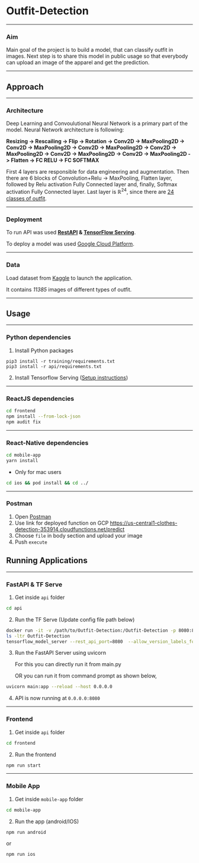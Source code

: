 # Outfit-Detection
***

### Aim
Main goal of the project is to build a model, that can classify outfit in images. Next step is to share this model in public usage so that everybody can upload an image of the apparel and get the prediction.
***

## Approach
***

### Architecture
Deep Learning and Convoulutional Neural Network is a primary part of the model. Neural Network architecture is following:

**Resizing -> Rescailing -> Flip -> Rotation
        -> Conv2D -> MaxPooling2D -> Conv2D -> MaxPooling2D
        -> Conv2D -> MaxPooling2D -> Conv2D -> MaxPooling2D
        -> Conv2D -> MaxPooling2D -> Conv2D -> MaxPooling2D
        -> Flatten -> FC RELU -> FC SOFTMAX**
        
First 4 layers are responsible for data engineering and augmentation. Then there are 6 blocks of Convolution+Relu -> MaxPooling, Flatten layer, followed by Relu activation Fully Connected layer and, finally, Softmax activation Fully Connected layer. Last layer is $\mathbb{R}^{24}$, since there are [24 classes of outfit](https://github.com/Tsalyk/Outfit-Detection/blob/main/outfits.py).
***

### Deployment
To run API was used **[RestAPI](https://python-rest-framework.readthedocs.io/en/latest/#) & [TensorFlow Serving](https://www.tensorflow.org/tfx/guide/serving)**.

To deploy a model was used [Google Cloud Platform](https://console.cloud.google.com/marketplace/product/thorn-technologies-public/sftp-gateway?project=thorn-technologies-public&gclid=Cj0KCQjw2MWVBhCQARIsAIjbwoPDr0JVE1PZBEv2QbLG2zrdv3eOROAWKYr4VmZ4W9OarkK6aGvlvUQaApFHEALw_wcB).
***

### Data
Load dataset from [Kaggle](https://www.kaggle.com/datasets/trolukovich/apparel-images-dataset) to launch the application.

It contains *11385* images of different types of outfit.
***

## Usage
***

### Python dependencies

1. Install Python packages

```
pip3 install -r training/requirements.txt
pip3 install -r api/requirements.txt
```

2. Install Tensorflow Serving ([Setup instructions](https://www.tensorflow.org/tfx/serving/setup))
***

### ReactJS dependencies

```bash
cd frontend
npm install --from-lock-json
npm audit fix
```
***

### React-Native dependencies
```bash
cd mobile-app
yarn install
```

  - Only for mac users
```bash
cd ios && pod install && cd ../
```
***

### Postman
1. Open [Postman](https://www.postman.com/downloads/)
2. Use link for deployed function on GCP https://us-central1-clothes-detection-353914.cloudfunctions.net/predict
3. Choose `file` in body section and upload your image
4. Push `execute`

## Running Applications
***

### FastAPI & TF Serve

1. Get inside `api` folder

```bash
cd api
```

2. Run the TF Serve (Update config file path below)

```bash
docker run -it -v /path/to/Outfit-Detection:/Outfit-Detection -p 8080:8080 --entrypoint /bin/bash tensorflow/serving
ls -ltr Outfit-Detection
tensorflow_model_server --rest_api_port=8080  --allow_version_labels_for_unavailable_models --model_config_file=/Outfit-Detection/models.config
```

3. Run the FastAPI Server using uvicorn

   For this you can directly run it from main.py
   
   OR you can run it from command prompt as shown below,

```bash
uvicorn main:app --reload --host 0.0.0.0
```

4. API is now running at `0.0.0.0:8080`
***

### Frontend

1. Get inside `api` folder

```bash
cd frontend
```

2. Run the frontend

```bash
npm run start
```
***

### Mobile App

1. Get inside `mobile-app` folder

```bash
cd mobile-app
```

2. Run the app (android/IOS)

```bash
npm run android
```

or

```bash
npm run ios
```

